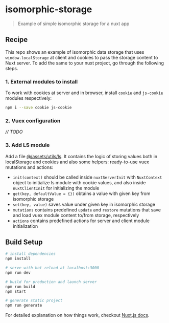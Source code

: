 # isomorphic-storage

> Example of simple isomorphic storage for a nuxt app

## Recipe

This repo shows an example of isomorphic data storage that uses `window.localStorage`
at client and cookies to pass the storage content to Nuxt server. To add the same to
your nuxt project, go through the following steps.

### 1. External modules to install

To work with cookies at server and in browser, install `cookie` and `js-cookie` modules
respectively:

```bash
npm i --save cookie js-cookie
```

### 2. Vuex configuration

*// TODO*

### 3. Add LS module

Add a file [@/assets/utils/ls](assets/utils/ls.js). It contains the logic
of storing values both in localStorage and cookies and also some helpers: ready-to-use
vuex mutations and actions:

- `init(context)` should be called inside `nuxtServerInit` with `NuxtContext` object to
  initialize ls module with cookie values, and also inside `nuxtClientInit` for
  initializing the module
- `get(key, defaultValue = {})` obtains a value with given key from isomorphic storage
- `set(key, value)` saves value under given key in isomorphic storage
- `mutations` contains predefined `update` and `restore` mutations that save and load
  vuex module content to/from storage, respectively
- `actions` contains predefined actions for server and client module initialization

## Build Setup

``` bash
# install dependencies
npm install

# serve with hot reload at localhost:3000
npm run dev

# build for production and launch server
npm run build
npm start

# generate static project
npm run generate
```

For detailed explanation on how things work, checkout [Nuxt.js docs](https://nuxtjs.org).
